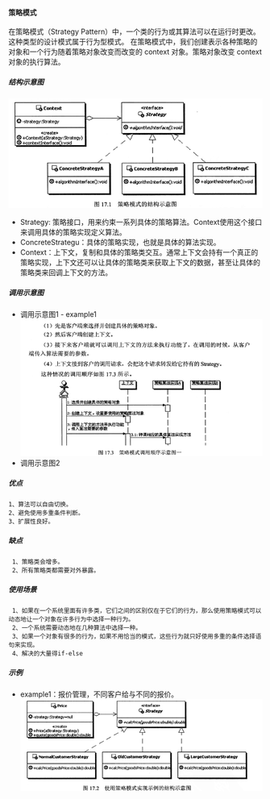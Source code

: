 #### **策略模式**

在策略模式（Strategy Pattern）中，一个类的行为或其算法可以在运行时更改。这种类型的设计模式属于行为型模式。
在策略模式中，我们创建表示各种策略的对象和一个行为随着策略对象改变而改变的 context 对象。策略对象改变 context 对象的执行算法。

##### 结构示意图
![结构示意图](shiyitu.png)
+ Strategy: 策略接口，用来约束一系列具体的策略算法。Context使用这个接口来调用具体的策略实现定义算法。
+ ConcreteStrategu：具体的策略实现，也就是具体的算法实现。
+ Context：上下文，复制和具体的策略类交互。通常上下文会持有一个真正的策略实现，上下文还可以让具体的策略类来获取上下文的数据，甚至让具体的策略类来回调上下文的方法。

##### 调用示意图
+ 调用示意图1 - example1
![调用示意图](example1/diaoyongtu1.png)
+ 调用示意图2

##### 优点
    1、算法可以自由切换。 
    2、避免使用多重条件判断。
    3、扩展性良好。
    
##### 缺点
     1、策略类会增多。 
     2、所有策略类都需要对外暴露。
     
##### 使用场景
     1、如果在一个系统里面有许多类，它们之间的区别仅在于它们的行为，那么使用策略模式可以动态地让一个对象在许多行为中选择一种行为。 
     2、一个系统需要动态地在几种算法中选择一种。 
     3、如果一个对象有很多的行为，如果不用恰当的模式，这些行为就只好使用多重的条件选择语句来实现。
     4、解决的大量得if-else

##### 示例
+ example1：报价管理，不同客户给与不同的报价。
![示意图](example1/example1.png)
